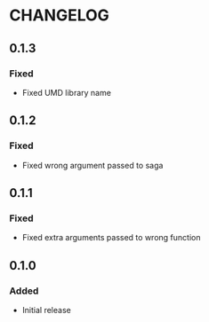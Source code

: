 # CHANGELOG

## 0.1.3
### Fixed
- Fixed UMD library name

## 0.1.2
### Fixed
- Fixed wrong argument passed to saga

## 0.1.1
### Fixed
- Fixed extra arguments passed to wrong function

## 0.1.0
### Added
- Initial release
